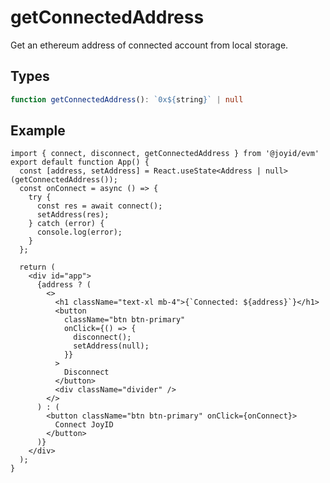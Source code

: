 # getConnectedAddress

Get an ethereum address of connected account from local storage.

## Types

```ts
function getConnectedAddress(): `0x${string}` | null
```

## Example

```tsx filename="App.tsx" /getConnectedAddress/
import { connect, disconnect, getConnectedAddress } from '@joyid/evm'
export default function App() {
  const [address, setAddress] = React.useState<Address | null>(getConnectedAddress());
  const onConnect = async () => {
    try {
      const res = await connect();
      setAddress(res);
    } catch (error) {
      console.log(error);
    }
  };

  return (
    <div id="app">
      {address ? (
        <>
          <h1 className="text-xl mb-4">{`Connected: ${address}`}</h1>
          <button
            className="btn btn-primary"
            onClick={() => {
              disconnect();
              setAddress(null);
            }}
          >
            Disconnect
          </button>
          <div className="divider" />
        </>
      ) : (
        <button className="btn btn-primary" onClick={onConnect}>
          Connect JoyID
        </button>
      )}
    </div>
  );
}
```
